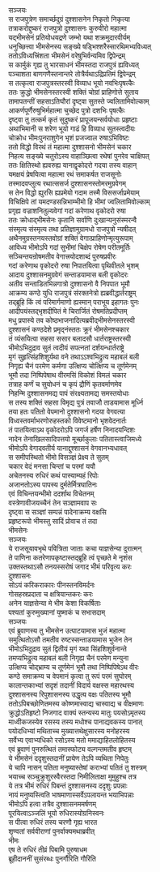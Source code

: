 सञ्जयः  
स राजपुत्रेण समार्च्छदुग्रं दुश्शासनेन निकृतो निकृत्या  
तत्राकरोद्दुष्करं राजपुत्रो दुश्शासनः कुरुवीरो महात्मा  
यद्भीमसेनं प्रतियोधयद्रणे जम्भो यथा शक्रमुदारवीर्यम्  
धनुच्छित्त्वा भीमसेनस्य सङ्ख्ये षड्भिश्शरैस्सारथिमभ्यविध्यत्  
ततोऽविध्यत्त्रिंशता भीमसेनं वरेषुभिर्वन्यमिव द्विपेन्द्रम्  
स कार्मुकं गृह्य तु भारसाधनं भीमस्तदा राजपुत्रं ह्यविध्यत्  
पञ्चाशता बाणगणैस्तनान्तरे तोत्रैर्यथाऽद्रिप्रतिमं द्विपेन्द्रम्  
स तत्कृत्वा राजपुत्रस्तरस्वी विव्याध भूयो नवभिःपृषत्कैः  
ततः क्रुद्धो भीमसेनस्तरस्वी शक्तिं चोग्रां प्राहिणोत्ते सुताय  
तामापतन्तीं सहसाऽतिघौरां दृष्ट्वा सुतस्ते ज्वलितामिवोल्काम्  
आकर्णपूर्णैरुषुभिर्महात्मा चुच्छेद पुत्रो दशभिः पृषत्कैः  
दृष्ट्वा तु तत्कर्म कृतं सुदुष्करं प्रापूजयन्सर्वयोधाः प्रहृष्टाः  
अथाभिमानी स शरेण भूयो गाढं हि विव्याध सुतस्त्वदीयः  
चोक्रोध भीमःपुनराशुगेन भृशं प्रजज्वाल रुषाऽभिविष्टः  
ततो विद्धो विरथं तं महात्मा दुश्शासनो भीमसेनं चकार  
निहत्य सङ्ख्ये चतुरोऽस्य वाहाञ्छित्वा रथेषां पुनरेव चाक्षिपत्  
ततः क्षितिस्थो ह्यवरुह्य यानाद्वृकोदरो गदया तस्य वाहान्  
यमक्षयं प्रेषयित्वा महात्मा रथं समाकर्षत राजसूनोः  
तस्मादवप्लुत्य रथात्ससर्ज दुश्शासनस्तोमरमुग्रवेगम्  
स तेन विद्धो ह्युरसि ह्यप्रमेयो गदाम तस्मै विससर्जाप्रमेयाम्  
विचिक्षिपे तां यमदण्डसन्निभाम्भीमो हि भीमां ज्वलितामिवोल्काम्  
प्रगृह्य वज्राशनितुल्यवेगां गदां करेणाथ वृकोदरो रुषा  
ततः क्रोधाद्भीमसेनः कृतानि सर्वाणि दुःखान्यनुसंस्मरन्वै  
संस्मृत्य संस्मृत्य तथा प्रतिज्ञामुग्रामधो राजपुत्रो न्यषीदत्  
अथैनमुग्रस्तनयस्तवोग्रां शक्तिं वेगात्प्राहिणोन्मृत्युरूपाम्  
आविध्य भीमोऽपि गदां सुभीमां चिक्षेप रोषेण परीतमूर्तिः  
सञ्चिन्तयन्रोषमतीव वेगात्त्रयोदशाब्दं पुरुषप्रवीरः  
गदां करेणाथ वृकोदरो रुषा निपातयित्वा पृथिवीतले भृशम्  
आदाय दुश्शासनमुग्रवेगं सन्ताडयामास बली वृकोदरः  
अतीव सन्ताडितभिन्नगात्रो दुश्शासनो वै निपपात भूमौ  
आक्रम्य कण्ठे युधि राजपुत्रं संरक्तनेत्रो ह्यब्रवीद्धार्तराष्ट्रम्  
तद्ब्रूहि किं त्वं परिमार्गमाणो ह्यस्मान् पराभूय इहागतः पुनः  
आदीपयंस्तद्भृशदीपितं मे चिरार्जितं रोषमतिप्रदीप्तम्  
मधु प्रपास्ये तव कोष्ठभाजनादित्यब्रवीद्भीमसेनस्तरस्वी  
दुश्शासनं कण्ठदेशे प्रमृद्नंस्ततः क्रूरं भीमसेनश्चकार  
तं व्यंसयित्वा सहसा ससार बलादसौ धार्तराष्ट्रस्तरस्वी  
भीमोऽभिदुद्राव सुतं त्वदीयं सपत्नतां दर्शयन्धार्तराष्ट्रे  
मृगं सुहृत्सिंहशिशुर्यथा वने तथाऽऽश्वभिद्रुत्य महाबलं बली  
निगृह्य चैनं परमेण कर्मणा उत्क्षिप्य चोत्क्षिप्य च तूर्णमेनम्  
भूमौ तदा निष्पिपेषाथ वीरमसिं विकोशं विमलं चकार  
तत्राह कर्णं च सुयोधनं च कृपं द्रौणिं कृतवर्माणमेव  
निहन्मि दुश्शासनमद्य पापं संरक्ष्यतामद्य समस्तयोधाः  
स तस्य शक्तिं सहसा विमृद्य पुत्रं तवाजौ ताडयामास मूर्ध्नि   
तया हतः पतितो वेपमानो दुश्शासनो गदया वेगवत्या  
विध्वस्तवर्माभरणोरुहस्तको विवेष्टमानो भृशवेदनार्तः  
तं पातयित्वाऽथ वृकोदरोऽपि जगर्ज हर्षेण निनादयन्दिशः  
नादेन तेनाखिलसादिपत्तयो मूर्च्छाकुलाः पतितास्त्वाजिमध्ये  
भीमोऽपि वेगादवतीर्य यानाद्दुश्शासनं वेगवानभ्यधावत्  
स समीपस्थितो भीमो विसञ्ज्ञं प्रेक्ष्य ते सुतम्  
चकार वेदं मनसा चिन्तां च परमां ययौ  
अचेतनस्य रुधिरं कथं पास्याम्यहं रिपोः  
अजानतोऽस्य पापस्य दुर्मतेर्मित्रघातिनः  
एवं विचिन्तयन्भीमो ददर्शाथ विचेतनम्  
वस्त्रेणावीजयच्चैनं तेन सञ्ज्ञामवाप सः  
दृष्ट्वा स सञ्ज्ञां सम्पन्नं पादेनाक्रम्य वक्षसि  
प्रहृष्टरूपो भीमस्तु सादिं प्रोवाच तं तदा  
भीमसेनः   
सञ्जयः   
ये राजसूयावभृथे पवित्रिता जाताः कचा याज्ञसेन्या दुरात्मन्  
ते पाणिना कतरेणापकृष्टास्तद्ब्रूहि त्वं पृच्छते मे नृशंस  
उक्तस्तथाऽसौ तनयस्सरोषं जगाद भीमं परिवृत्य करः  
दुश्शासनः   
सोऽयं करिकराकारः पीनस्तनविमर्दनः  
गोसहस्रप्रदाता च क्षत्रियान्तकरः करः  
अनेन याज्ञसेन्या मे भीम केशा विकर्षिताः  
पश्यतां कुरुमुख्यानां युष्माकं च सभासदाम्  
सञ्जयः   
एवं ब्रुवाणस्य तु भीमसेन उत्पाटयामास भुजं महात्मा  
समुत्थितोऽसौ तमतीव रुष्टस्सन्ताडयामास भुजेन तेन  
भीमोऽभिदुद्राव सुतं द्वितीयं मृगं यथा सिंहशिशुर्वनान्ते  
तमप्यभिद्रुत्य महाबलं बली निगृह्य चैनं परमेण मन्युना  
उत्क्षिप्य चोद्भ्राम्य च तूर्णमेनं भूमौ तथा निष्पिपिषेऽथ वीरः  
कण्ठे समाक्रम्य च वेपमानं कृत्वा तु रूपं परमं सुघोरम्  
कालान्तकाभ्यां सदृशं तदानीं विदार्य वक्षस्स महारथस्य  
दुश्शासनस्य रिपुशासनस्य उद्धृत्य वक्षः पतितस्य भूमौ  
ततोऽपिबच्छोणितमस्य कोष्णमास्वाद्य चास्वाद्य च वीक्षमाणः  
क्रुद्धोऽतिहृष्टो निजगाद वाक्यं स्तन्यस्य मातुः पयसोऽमृतस्य  
माध्वीकजस्येव रसस्य तस्य मधोश्च पानाद्यवकस्य पानात्  
पयोदधिभ्यां मथिताच्च मुख्यात्तथेक्षुसारस्य मनोहरस्य  
सर्वेभ्य एवाभ्यधिको रसोऽस्य मतो ममाद्याहितलोहितस्य  
एवं ब्रुवाणं पुनरुत्थितं तमास्फोट्य वल्गन्तमतीव हृष्टम्  
ये भीमसेनं ददृशुस्तदानीं प्रायेण तेऽपि व्यथिता निपेतुः  
ये चापि नासन् पतिता मनुष्यास्तेषां कराभ्यां पतितं तु शस्त्रम्  
भयाच्च सञ्चुक्रुशुरस्वैरस्तदा निमीलिताक्षा मुमुहुश्च तत्र  
ये तत्र भीमं रुधिरं पिबन्तं दुश्शासनस्य ददृशुः प्रपन्नाः  
नायं मनुष्यस्त्विति भाषमाणास्सर्वेऽपलायन्त भयाभिपन्नाः  
भीमोऽपि हत्वा तत्रैव दुश्शासनममर्षणम्  
पूरयित्वाऽञ्जलिं भूयो रुधिरास्योग्रनिस्वनः  
स पीत्वा रुधिरं तस्य चरणौ गृह्य भारत  
शृण्वतां सर्ववीराणां पुनर्वाक्यमथाब्रवीत्  
भीमः  
एष ते रुधिरं तीव्रं पिबामि पुरुषाधम  
ब्रूहीदाननीं सुसंरब्धः पुनर्गौरिति गौरिति  
